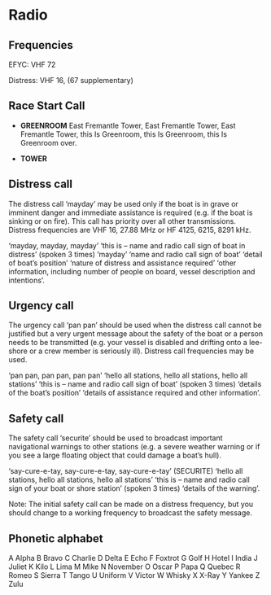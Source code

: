 # Radio

## Frequencies

EFYC: VHF 72

Distress: VHF 16, (67 supplementary)

## Race Start Call

* **GREENROOM** East Fremantle Tower, East Fremantle Tower, East Fremantle Tower, this Is Greenroom, this Is Greenroom, this Is Greenroom over.

* **TOWER** 

## Distress call

The distress call ‘mayday’ may be used only if the boat is in grave or imminent danger and immediate assistance is required (e.g. if the boat is sinking or on fire). This call has priority over all other transmissions. Distress frequencies are VHF 16, 27.88 MHz or HF 4125, 6215, 8291 kHz.

‘mayday, mayday, mayday’
‘this is – name and radio call sign of boat in distress’ (spoken 3 times)
‘mayday’
‘name and radio call sign of boat’
‘detail of boat’s position’
‘nature of distress and assistance required’
‘other information, including number of people on board, vessel description and intentions’.

## Urgency call

The urgency call ‘pan pan’ should be used when the distress call cannot be justified but a very urgent message about the safety of the boat or a person needs to be transmitted (e.g. your vessel is disabled and drifting onto a lee-shore or a crew member is seriously ill). Distress call frequencies may be used.

‘pan pan, pan pan, pan pan’
‘hello all stations, hello all stations, hello all stations’
‘this is – name and radio call sign of boat’ (spoken 3 times)
‘details of the boat’s position’
‘details of assistance required and other information’.

## Safety call

The safety call ‘securite’ should be used to broadcast important navigational warnings to other stations (e.g. a severe weather warning or if you see a large floating object that could damage a boat’s hull).

‘say-cure-e-tay, say-cure-e-tay, say-cure-e-tay’ (SECURITE)
‘hello all stations, hello all stations, hello all stations’
‘this is – name and radio call sign of your boat or shore station’ (spoken 3 times)
‘details of the warning’.

Note: The initial safety call can be made on a distress frequency, but you should change to a working frequency to broadcast the safety message.

## Phonetic alphabet

A Alpha
B Bravo
C Charlie
D Delta
E Echo
F Foxtrot
G Golf
H Hotel
I India
J Juliet
K Kilo
L Lima
M Mike
N November
O Oscar
P Papa
Q Quebec
R Romeo
S Sierra
T Tango
U Uniform
V Victor
W Whisky
X X-Ray
Y Yankee
Z Zulu